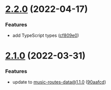 # [2.2.0](https://github.com/Trott/music-routes-search/compare/v2.1.0...v2.2.0) (2022-04-17)


### Features

* add TypeScript types ([cf809e0](https://github.com/Trott/music-routes-search/commit/cf809e0b72cc024d732839a32798766ce1462867))

# [2.1.0](https://github.com/Trott/music-routes-search/compare/v2.0.0...v2.1.0) (2022-03-31)


### Features

* update to music-routes-data@1.1.0 ([90aafcd](https://github.com/Trott/music-routes-search/commit/90aafcda95d3d46d5519d9549f9589ad492f54e9))
